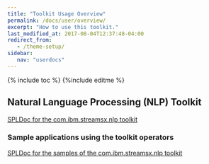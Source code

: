 ```yaml
---
title: "Toolkit Usage Overview"
permalink: /docs/user/overview/
excerpt: "How to use this toolkit."
last_modified_at: 2017-08-04T12:37:48-04:00
redirect_from:
   - /theme-setup/
sidebar:
   nav: "userdocs"
---
```

{% include toc %}
{%include editme %}


## Natural Language Processing (NLP) Toolkit

[SPLDoc for the com.ibm.streamsx.nlp toolkit](https://ibmstreams.github.io/streamsx.nlp/doc/spldoc/html/tk$com.ibm.streamsx.nlp/tk$com.ibm.streamsx.nlp.html)

### Sample applications using the toolkit operators

[SPLDoc for the samples of the com.ibm.streamsx.nlp toolkit](https://ibmstreams.github.io/streamsx.nlp/doc/spldoc/html/index.html)
